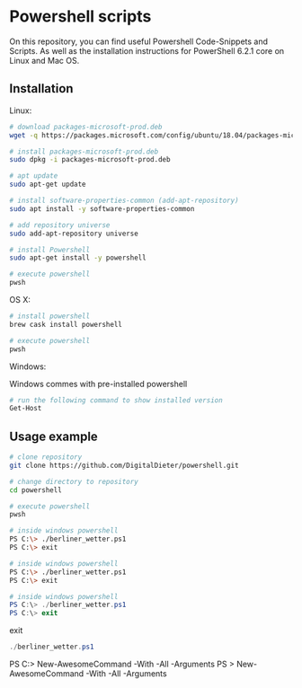 # Powershell scripts

On this repository, you can find useful Powershell Code-Snippets and Scripts. As well as the installation instructions for PowerShell 6.2.1 core on Linux and Mac OS.

## Installation


Linux:
```bash
# download packages-microsoft-prod.deb
wget -q https://packages.microsoft.com/config/ubuntu/18.04/packages-microsoft-prod.deb

# install packages-microsoft-prod.deb
sudo dpkg -i packages-microsoft-prod.deb

# apt update
sudo apt-get update

# install software-properties-common (add-apt-repository)
sudo apt install -y software-properties-common

# add repository universe
sudo add-apt-repository universe

# install Powershell
sudo apt-get install -y powershell

# execute powershell
pwsh
```

OS X:
```bash
# install powershell
brew cask install powershell

# execute powershell
pwsh
```


Windows:

Windows commes with pre-installed powershell
```bash
# run the following command to show installed version
Get-Host
```

## Usage example

```bash
# clone repository
git clone https://github.com/DigitalDieter/powershell.git

# change directory to repository
cd powershell

# execute powershell
pwsh
```

```sh
# inside windows powershell
PS C:\> ./berliner_wetter.ps1
PS C:\> exit
```
```bash
# inside windows powershell
PS C:\> ./berliner_wetter.ps1
PS C:\> exit
```

```PowerShell
# inside windows powershell
PS C:\> ./berliner_wetter.ps1
PS C:\> exit
```

exit


```powershell
./berliner_wetter.ps1 
```

PS C:\> New-AwesomeCommand -With -All -Arguments
PS > New-AwesomeCommand -With -All -Arguments

